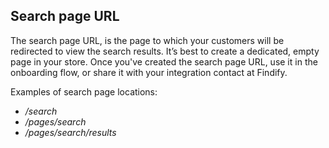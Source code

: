 ## Search page URL

The search page URL, is the page to which your customers will be redirected to view the search results. It’s best to create a dedicated, empty page in your store.
Once you've created the search page URL, use it in the onboarding flow, or share it with your integration contact at Findify.

Examples of search page locations:

* */search*
* */pages/search*
* */pages/search/results* 
